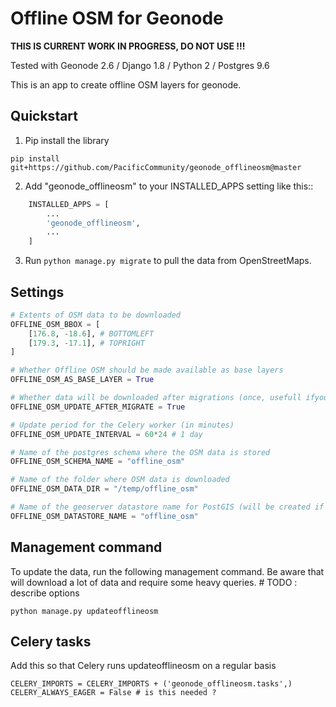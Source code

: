 # Offline OSM for Geonode

**THIS IS CURRENT WORK IN PROGRESS, DO NOT USE !!!**

Tested with Geonode 2.6 / Django 1.8 / Python 2 / Postgres 9.6

This is an app to create offline OSM layers for geonode.

## Quickstart

1. Pip install the library

`pip install git+https://github.com/PacificCommunity/geonode_offlineosm@master`

2. Add "geonode_offlineosm" to your INSTALLED_APPS setting like this::
```python
    INSTALLED_APPS = [
        ...
        'geonode_offlineosm',
        ...
    ]
```

3. Run `python manage.py migrate` to pull the data from OpenStreetMaps.

## Settings

```python
# Extents of OSM data to be downloaded
OFFLINE_OSM_BBOX = [
    [176.8, -18.6], # BOTTOMLEFT
    [179.3, -17.1], # TOPRIGHT
]

# Whether Offline OSM should be made available as base layers
OFFLINE_OSM_AS_BASE_LAYER = True

# Whether data will be downloaded after migrations (once, usefull ifyou want to reliably count on the presence of the data)
OFFLINE_OSM_UPDATE_AFTER_MIGRATE = True

# Update period for the Celery worker (in minutes)
OFFLINE_OSM_UPDATE_INTERVAL = 60*24 # 1 day

# Name of the postgres schema where the OSM data is stored
OFFLINE_OSM_SCHEMA_NAME = "offline_osm"

# Name of the folder where OSM data is downloaded
OFFLINE_OSM_DATA_DIR = "/temp/offline_osm"

# Name of the geoserver datastore name for PostGIS (will be created if it doesn't exist)
OFFLINE_OSM_DATASTORE_NAME = "offline_osm"
```

## Management command

To update the data, run the following management command. Be aware that will download a lot of data and require some heavy queries.  # TODO : describe options

```shell
python manage.py updateofflineosm
```

## Celery tasks

Add this so that Celery runs updateofflineosm on a regular basis

```
CELERY_IMPORTS = CELERY_IMPORTS + ('geonode_offlineosm.tasks',)
CELERY_ALWAYS_EAGER = False # is this needed ?
```
